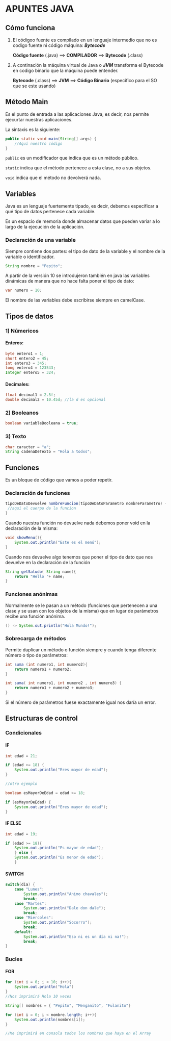 # APUNTES JAVA

## Cómo funciona

1) El códigoo fuente es compilado en un lenguaje intermedio que no es codigo fuente ni código máquina: __*Bytecode*__

    __Código fuente__ (.java) ==> __COMPILADOR__ ==> __Bytecode__ (.class)

2) A continación la máquina virtual de Java o __*JVM*__ transforma el Bytecode en codigo binario que la máquina puede entender.

    __Bytecode__ (.class) ==> __JVM__ ==> __Código Binario__ (especifico para el SO que se este usando)

## Método Main

Es el punto de entrada a las aplicaciones Java, es decir, nos permite ejecurtar nuestras aplicaciones.

La sintaxis es la siguiente:

```java
public static void main(String[] args) {
    //Aquí nuestro código
}
```
`public` es un modificador que indica que es un método público.

`static` indica que el método pertenece a esta clase, no a sus objetos.

`void` indica que el método no devolverá nada.


## Variables

Java es un lenguaje fuertemente tipado, es decir, debemos especificar a qué tipo de datos pertenece cada variable.

Es un espacio de memoria donde almacenar datos que pueden variar a lo largo de la ejecución de la aplicación.

### Declaración de una variable

Siempre contiene dos partes: el tipo de dato de la variable y el nombre de la variable o identificador.


```java 
String nombre = "Pepito";
```
A partir de la versión 10 se introdujeron también en java las variables dinámicas de manera que no hace falta poner el tipo de dato:

```java
var numero = 10;
```

El nombre de las variables debe escribirse siempre en camelCase.

## Tipos de datos

### 1) Númericos

#### Enteros:

```java
byte entero1 = 1;
short entero2 = 45;
int entero3 = 345;
long entero4 = 123543;
Integer entero5 = 324;
```

#### Decimales:

```java
float decimal1 = 2.5f;
double decimal2 = 10.45d; //la d es opcional
```

### 2) Booleanos

```java
boolean variableBooleana = true;
```

### 3) Texto

```java
char caracter = "a";
String cadenaDeTexto = "Hola a todxs";
```

## Funciones

Es un bloque de código que vamos a poder repetir.  

### Declaración de funciones

```java
tipoDeDatoDevuelve nombreFuncion(tipoDeDatoParametro nombreParametro) {
 //aqui el cuerpo de la funcion
}
```

Cuando nuestra función no devuelve nada debemos poner void en la declaración de la misma:

```java
void showMenu(){
    System.out.println("Este es el menú");
}
```
Cuando nos devuelve algo tenemos que poner el tipo de dato que nos devuelve en la declaración de la función

```java
String getSaludo( String name){
    return "Hello "+ name;
}
```

### Funciones anónimas

Normalmente se le pasan a un método (funciones que pertenecen a una clase y se usan con los objetos de la misma) que en lugar de parámetros recibe una función anónima.

```java
() -> System.out.println("Hola Mundo!");
```  
### Sobrecarga de métodos

Permite duplicar un método o función  siempre y cuando tenga diferente número o tipo de parámetros:

```java
int suma (int numero1, int numero2){
    return numero1 + numero2;
}

int suma( int numero1, int numero2 , int numero3) {
    return numero1 + numero2 + numero3;
}
```
Si el número de parámetros fuese exactamente igual nos daría un error.

## Estructuras de control

### Condicionales

#### IF

```java
int edad = 21;

if (edad >= 18) {
    System.out.println("Eres mayor de edad");
}

//otro ejemplo

boolean esMayorDeEdad = edad >= 18;

if (esMayorDeEdad) {
    System.out.println("Eres mayor de edad");
}
```

#### IF ELSE

```java
int edad = 19;

if (edad >= 18){
    System.out.println("Es mayor de edad");
    } else {
    System.out.println("Es menor de edad");
    }
```

#### SWITCH

```java
switch(dia) {
    case "Lunes":
        System.out.println("Animo chavales");
        break;
    case "Martes":
        System.out.println("Dale don dale");
        break;
    case "Miercoles":
        System.out.println("Socorro");
        break;
    default:
        System.out.println("Eso ni es un día ni na!");
        break;
}
```

### Bucles

#### FOR

```java
for (int i = 0; i < 10; i++){
    System.out.println("Hola")
}
//Nos imprimirá Hola 10 veces
```

```java
String[] nombres = { "Pepito", "Menganito", "Fulanito"}

for (int i = 0; i < nombre.length; i++){
    System.out.println(nombres[i]);
}

//Me imprimirá en consola todos los nombres que haya en el Array
```
